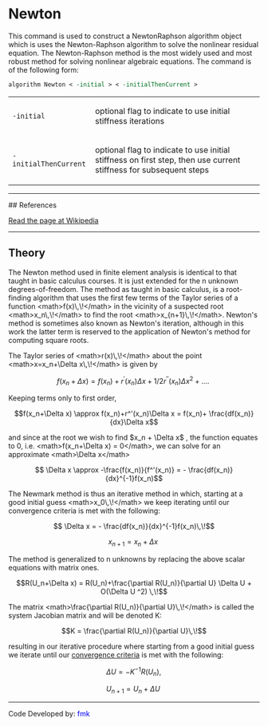 # Newton

<p>This command is used to construct a NewtonRaphson algorithm object
which is uses the Newton-Raphson algorithm to solve the nonlinear
residual equation. The Newton-Raphson method is the most widely used and
most robust method for solving nonlinear algebraic equations. The
command is of the following form:</p>

```tcl
algorithm Newton < -initial > < -initialThenCurrent >
```

<table>
<tbody>
<tr class="odd">
<td><p><code class="parameter-table-flag">-initial</code></p></td>
<td><p>optional flag to indicate to use initial stiffness
iterations</p></td>
</tr>
<tr class="even">
<td><p><code class="parameter-table-flag">-initialThenCurrent</code></p></td>
<td><p>optional flag to indicate to use initial stiffness on first step,
then use current stiffness for subsequent steps</p></td>
</tr>
</tbody>
</table>
<hr />
## References
<p><a href="http://en.wikipedia.org/wiki/Newton%27s_method">Read the
page at Wikipedia</a></p>
<hr />

## Theory

<p>The Newton method used in finite element analysis is identical to
that taught in basic calculus courses. It is just extended for the n
unknown degrees-of-freedom. The method as taught in basic calculus, is a
root-finding algorithm that uses the first few terms of the Taylor
series of a function &lt;math&gt;f(x)\,\!&lt;/math&gt; in the vicinity
of a suspected root &lt;math&gt;x_n\,\!&lt;/math&gt; to find the root
&lt;math&gt;x_{n+1}\,\!&lt;/math&gt;. Newton's method is sometimes also
known as Newton's iteration, although in this work the latter term is
reserved to the application of Newton's method for computing square
roots.</p>
<p>The Taylor series of &lt;math&gt;r(x)\,\!&lt;/math&gt; about the
point &lt;math&gt;x=x_n+\Delta x\,\!&lt;/math&gt; is given by</p>

$$f(x_n+\Delta x) = f(x_n)+r^{'}(x_n)\Delta x + 1/2r^{''}(x_n)
\Delta x^2+....\,\!$$


<p>Keeping terms only to first order,</p>

$$f(x_n+\Delta x) \approx f(x_n)+r^'(x_n)\Delta x = f(x_n)+
\frac{df(x_n)}{dx}\Delta x$$


<p>and since at the root we wish to find  $x_n + \Delta
x$ , the function equates to 0, i.e. &lt;math&gt;f(x_n+\Delta
x) = 0&lt;/math&gt;, we can solve for an approximate &lt;math&gt;\Delta
x&lt;/math&gt;</p>

$$ \Delta x \approx -\frac{f(x_n)}{f^'(x_n)} = -
\frac{df(x_n)}{dx}^{-1}f(x_n)$$


<p>The Newmark method is thus an iterative method in which, starting at
a good initial guess &lt;math&gt;x_0\,\!&lt;/math&gt; we keep iterating
until our convergence criteria is met with the following:</p>

$$ \Delta x = - \frac{df(x_n)}{dx}^{-1}f(x_n)\,\!$$



$$ x_{n+1} = x_n + \Delta x\,\!$$


<p>The method is generalized to n unknowns by replacing the above scalar
equations with matrix ones.</p>

$$R(U_n+\Delta x) = R(U_n)+\frac{\partial R(U_n)}{\partial U}
\Delta U + O(\Delta U ^2) \,\!$$


<p>The matrix &lt;math&gt;\frac{\partial R(U_n)}{\partial
U}\,\!&lt;/math&gt; is called the system Jacobian matrix and will be
denoted K:</p>

$$K = \frac{\partial R(U_n)}{\partial U}\,\!$$


<p>resulting in our iterative procedure where starting from a good
initial guess we iterate until our <a href="Test_Command"
title="wikilink"> convergence criteria</a> is met with the
following:</p>

$$ \Delta U = - K^{-1}R(U_n),\!$$



$$ U_{n+1} = U_n + \Delta U\,\!$$


<hr />
<p>Code Developed by: <span style="color:blue"> fmk
</span></p>
